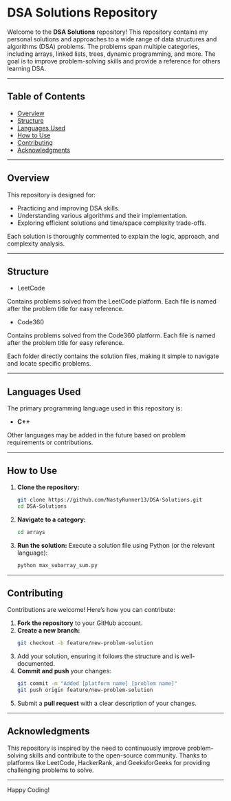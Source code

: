 # DSA Solutions Repository

Welcome to the **DSA Solutions** repository! This repository contains my personal solutions and approaches to a wide range of data structures and algorithms (DSA) problems. The problems span multiple categories, including arrays, linked lists, trees, dynamic programming, and more. The goal is to improve problem-solving skills and provide a reference for others learning DSA.

---

## Table of Contents
- [Overview](#overview)
- [Structure](#structure)
- [Languages Used](#languages-used)
- [How to Use](#how-to-use)
- [Contributing](#contributing)
- [Acknowledgments](#acknowledgments)

---

## Overview

This repository is designed for:
- Practicing and improving DSA skills.
- Understanding various algorithms and their implementation.
- Exploring efficient solutions and time/space complexity trade-offs.

Each solution is thoroughly commented to explain the logic, approach, and complexity analysis.

---

## Structure

- LeetCode

Contains problems solved from the LeetCode platform.
Each file is named after the problem title for easy reference.

- Code360

Contains problems solved from the Code360 platform.
Each file is named after the problem title for easy reference.

Each folder directly contains the solution files, making it simple to navigate and locate specific problems.

---

## Languages Used

The primary programming language used in this repository is:
- **C++**

Other languages may be added in the future based on problem requirements or contributions.

---

## How to Use

1. **Clone the repository:**
   ```bash
   git clone https://github.com/NastyRunner13/DSA-Solutions.git
   cd DSA-Solutions
   ```

2. **Navigate to a category:**
   ```bash
   cd arrays
   ```

3. **Run the solution:**
   Execute a solution file using Python (or the relevant language):
   ```bash
   python max_subarray_sum.py
   ```

---

## Contributing

Contributions are welcome! Here’s how you can contribute:

1. **Fork the repository** to your GitHub account.
2. **Create a new branch:**
   ```bash
   git checkout -b feature/new-problem-solution
   ```
3. Add your solution, ensuring it follows the structure and is well-documented.
4. **Commit and push** your changes:
   ```bash
   git commit -m "Added [platform name] [problem name]"
   git push origin feature/new-problem-solution
   ```
5. Submit a **pull request** with a clear description of your changes.

---

## Acknowledgments

This repository is inspired by the need to continuously improve problem-solving skills and contribute to the open-source community. Thanks to platforms like LeetCode, HackerRank, and GeeksforGeeks for providing challenging problems to solve.

---

Happy Coding!
